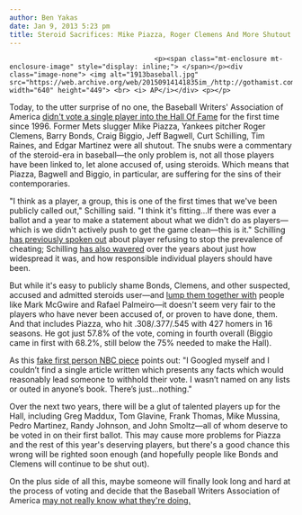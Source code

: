 ```yaml
---
author: Ben Yakas
date: Jan 9, 2013 5:23 pm
title: Steroid Sacrifices: Mike Piazza, Roger Clemens And More Shutout Of Hall Of Fame
---
```


	
										<p><span class="mt-enclosure mt-enclosure-image" style="display: inline;"> </span></p><div class="image-none"> <img alt="1913baseball.jpg" src="https://web.archive.org/web/20150914141835im_/http://gothamist.com/attachments/byakas/1913baseball.jpg" width="640" height="449"> <br> <i> AP</i></div> <p></p>

<p>Today, to the utter surprise of no one, the Baseball Writers&apos; Association of America <a href="https://web.archive.org/web/20150914141835/http://espn.go.com/mlb/story/_/id/8828339/no-players-elected-baseball-hall-fame-writers">didn&apos;t vote a single player into the Hall Of Fame</a> for the first time since 1996. Former Mets slugger Mike Piazza, Yankees pitcher Roger Clemens, Barry Bonds, Craig Biggio, Jeff Bagwell, Curt Schilling, Tim Raines, and Edgar Martinez were all shutout. The snubs were a commentary of the steroid-era in baseball&#x2014;the only problem is, not all those players have been linked to, let alone accused of, using steroids. Which means that Piazza, Bagwell and Biggio, in particular, are suffering for the sins of their contemporaries.</p>

<p>&quot;I think as a player, a group, this is one of the first times that we&apos;ve been publicly called out,&quot; Schilling said. &quot;I think it&apos;s fitting...If there was ever a ballot and a year to make a statement about what we didn&apos;t do as players&#x2014;which is we didn&apos;t actively push to get the game clean&#x2014;this is it.&quot; Schilling <a href="https://web.archive.org/web/20150914141835/http://deadspin.com/5819068/curt-schilling-no-winning-team-was-steroid+free-not-even-my-own">has previously spoken out</a> about player refusing to stop the prevalence of cheating; Schilling <a href="https://web.archive.org/web/20150914141835/http://www.washingtonpost.com/wp-dyn/articles/A50499-2005Mar19.html">has also wavered</a> over the years about just how widespread it was, and how responsible individual players should have been.</p>

<p>But while it&apos;s easy to publicly shame Bonds, Clemens, and other suspected, accused and admitted steroids user&#x2014;and <a href="https://web.archive.org/web/20150914141835/http://www.nypost.com/p/sports/mets/piazza_clemens_bonds_fall_short_bgbogDPlgKoesdS7rYQJjI">lump them together with</a> people like Mark McGwire and Rafael Palmeiro&#x2014;it doesn&apos;t seem very fair to the players who have never been accused of, or proven to have done, them. And that includes Piazza, who hit .308/.377/.545 with 427 homers in 16 seasons. He got just 57.8% of the vote, coming in fourth overall (Biggio came in first with 68.2%, still below the 75% needed to make the Hall). </p>

<p>As this <a href="https://web.archive.org/web/20150914141835/http://hardballtalk.nbcsports.com/2013/01/09/did-i-do-something-wrong-because-i-really-dont-understand-this-at-all/">fake first person NBC piece</a> points out: &quot;I Googled myself and I couldn&#x2019;t find a single article written which presents any facts which would reasonably lead someone to withhold their vote. I wasn&#x2019;t named on any lists or outed in anyone&#x2019;s book. There&#x2019;s just&#x2026;nothing.&quot;</p>

<p>Over the next two years, there will be a glut of talented players up for the Hall, including Greg Maddux, Tom Glavine, Frank Thomas, Mike Mussina, Pedro Martinez, Randy Johnson, and John Smoltz&#x2014;all of whom deserve to be voted in on their first ballot. This may cause more problems for Piazza and the rest of this year&apos;s deserving players, but there&apos;s a good chance this wrong will be righted soon enough (and hopefully people like Bonds and Clemens will continue to be shut out). </p>

<p>On the plus side of all this, maybe someone will finally look long and hard at the process of voting and decide that the Baseball Writers Association of America <a href="https://web.archive.org/web/20150914141835/http://www.grantland.com/blog/the-triangle/post/_/id/47091/the-fallacy-of-the-baseball-hall-of-fame">may not really know what they&apos;re doing.</a></p>					
										
									
				